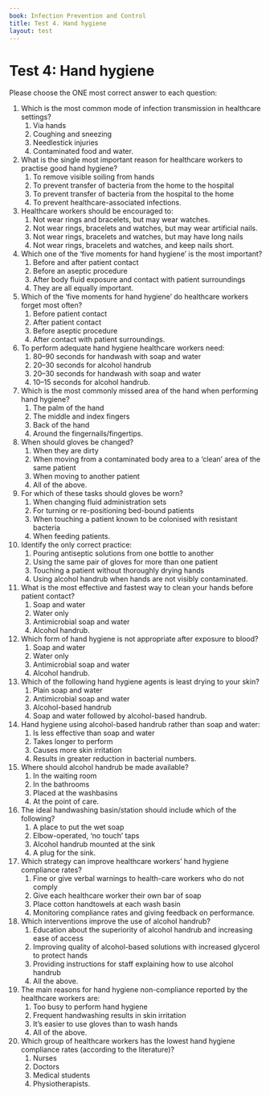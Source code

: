 ```yaml
---
book: Infection Prevention and Control
title: Test 4. Hand hygiene
layout: test
---
```


# Test 4: Hand hygiene

Please choose the ONE most correct answer to each question:

1.	Which is the most common mode of infection transmission in healthcare settings?
	1.	Via hands
	1.	Coughing and sneezing
	1.	Needlestick injuries
	1.	Contaminated food and water.
2.	What is the single most important reason for healthcare workers to practise good hand hygiene? 
	1.	To remove visible soiling from hands
	1.	To prevent transfer of bacteria from the home to the hospital
	1.	To prevent transfer of bacteria from the hospital to the home 
	1.	To prevent healthcare-associated infections.
3.	Healthcare workers should be encouraged to:
	1.	Not wear rings and bracelets, but may wear watches.
	1.	Not wear rings, bracelets and watches, but may wear artificial nails.
	1.	Not wear rings, bracelets and watches, but may have long nails
	1.	Not wear rings, bracelets and watches, and keep nails short.
4.	Which one of the ‘five moments for hand hygiene’ is the most important?
	1.	Before and after patient contact
	1.	Before an aseptic procedure
	1.	After body fluid exposure and contact with patient surroundings
	1.	They are all equally important.
5.	Which of the ‘five moments for hand hygiene’ do healthcare workers forget most often? 
	1.	Before patient contact
	1.	After patient contact
	1.	Before aseptic procedure
	1.	After contact with patient surroundings.
6.	To perform adequate hand hygiene healthcare workers need: 
	1.	80–90 seconds for handwash with soap and water
	1.	20–30 seconds for alcohol handrub
	1.	20–30 seconds for handwash with soap and water
	1.	10–15 seconds for alcohol handrub.
7.	Which is the most commonly missed area of the hand when performing hand hygiene?
	1.	The palm of the hand
	1.	The middle and index fingers
	1.	Back of the hand
	1.	Around the fingernails/fingertips.
8.	When should gloves be changed?
	1.	When they are dirty
	1.	When moving from a contaminated body area to a ‘clean’ area of the same patient
	1.	When moving to another patient
	1.	All of the above.
9.	For which of these tasks should gloves be worn?
	1.	When changing fluid administration sets 
	1.	For turning or re-positioning bed-bound patients
	1.	When touching a patient known to be colonised with resistant bacteria
	1.	When feeding patients.
10.	Identify the only correct practice:
	1.	Pouring antiseptic solutions from one bottle to another 
	1.	Using the same pair of gloves for more than one patient 
	1.	Touching a patient without thoroughly drying hands 
	1.	Using alcohol handrub when hands are not visibly contaminated.
11.	What is the most effective and fastest way to clean your hands before patient contact?
	1.	Soap and water 
	1.	Water only
	1.	Antimicrobial soap and water
	1.	Alcohol handrub.
12.	Which form of hand hygiene is not appropriate after exposure to blood? 
	1.	Soap and water 
	1.	Water only
	1.	Antimicrobial soap and water
	1.	Alcohol handrub.
13.	Which of the following hand hygiene agents is least drying to your skin?
	1.	Plain soap and water
	1.	Antimicrobial soap and water
	1.	Alcohol-based handrub
	1.	Soap and water followed by alcohol-based handrub.
14.	Hand hygiene using alcohol-based handrub rather than soap and water:
	1.	Is less effective than soap and water
	1.	Takes longer to perform
	1.	Causes more skin irritation
	1.	Results in greater reduction in bacterial numbers.
15.	Where should alcohol handrub be made available? 
	1.	In the waiting room
	1.	In the bathrooms
	1.	Placed at the washbasins
	1.	At the point of care.
16.	The ideal handwashing basin/station should include which of the following? 
	1.	A place to put the wet soap
	1.	Elbow-operated, ‘no touch’ taps
	1.	Alcohol handrub mounted at the sink
	1.	A plug for the sink.
17.	Which strategy can improve healthcare workers’ hand hygiene compliance rates?
	1.	Fine or give verbal warnings to health-care workers who do not comply
	1.	Give each healthcare worker their own bar of soap
	1.	Place cotton handtowels at each wash basin 
	1.	Monitoring compliance rates and giving feedback on performance. 
18.	Which interventions improve the use of alcohol handrub? 
	1.	Education about the superiority of alcohol handrub and increasing ease of access
	1.	Improving quality of alcohol-based solutions with increased glycerol to protect hands
	1.	Providing instructions for staff explaining how to use alcohol handrub 
	1.	All the above.
19.	The main reasons for hand hygiene non-compliance reported by the healthcare workers are:
	1.	Too busy to perform hand hygiene 
	1.	Frequent handwashing results in skin irritation
	1.	It’s easier to use gloves than to wash hands
	1.	All of the above.
20.	Which group of healthcare workers has the lowest hand hygiene compliance rates (according to the literature)?
	1.	Nurses
	1.	Doctors
	1.	Medical students
	1.	Physiotherapists.